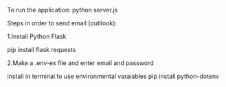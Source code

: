 To run the application:
python server.js

Steps in order to send email (outllook):

1.Install Python Flask

pip install flask requests

2.Make a .env-ex file and enter email and password

install in terminal to use environmental varaiables
pip install python-dotenv
